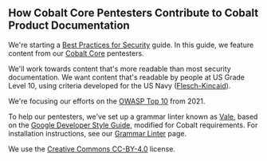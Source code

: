 ## How Cobalt Core Pentesters Contribute to Cobalt Product Documentation

We're starting a [Best Practices for Security](./content/en/BestPractices/_index.md) guide. In
this guide, we feature content from our [Cobalt Core](https://cobalt.io/our-pentesters) pentesters.

We'll work towards content that's more readable than most security documentation. We want
content that's readable by people at US Grade Level 10, using criteria developed
for the US Navy ([Flesch-Kincaid](https://en.wikipedia.org/wiki/Flesch%E2%80%93Kincaid_readability_tests)).

<!-- While I don't like to cite Wikipedia, all other sources I've found sell specific products -->

We're focusing our efforts on the [OWASP Top 10](https://owasp.org/Top10/) from 2021.

To help our pentesters, we've set up a grammar linter known as
[Vale](https://errata.ai/vale-server/), based on the [Google Developer Style
Guide](https://developers.google.com/style/), modified for Cobalt requirements. For
installation instructions, see our [Grammar Linter](./GrammarLinter.md) page.

We use the [Creative Commons CC-BY-4.0](https://creativecommons.org/licenses/by/4.0/) license.
